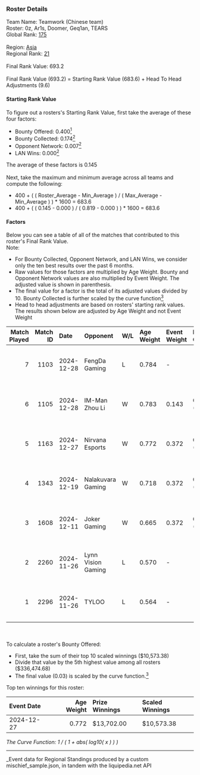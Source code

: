 ### Roster Details<br />
Team Name: Teamwork (Chinese team)<br />
Roster: 0z, Ar1s, Doomer, Geq1an, TEARS<br />
Global Rank: [175](../../standings_global_2025_03_01.md)<br />
<br />
Region: [Asia]( ../../standings_asia_2025_03_01.md)<br />
Regional Rank: [21]( ../../standings_asia_2025_03_01.md)<br />
<br />
Final Rank Value:  693.2<br />
<br />
Final Rank Value (693.2) = Starting Rank Value (683.6) + Head To Head Adjustments (9.6)<br />

#### Starting Rank Value<br />
To figure out a rosters's Starting Rank Value, first take the average of these four factors:<br />
- Bounty Offered: 0.400[<sup>1</sup>](#table2)
- Bounty Collected: 0.174[<sup>2</sup>](#table1)
- Opponent Network: 0.007[<sup>2</sup>](#table1)
- LAN Wins: 0.000[<sup>2</sup>](#table1)

The average of these factors is 0.145<br />
<br />
Next, take the maximum and minimum average across all teams and compute the following:<br />
- 400 + ( ( Roster_Average - Min_Average ) / ( Max_Average - Min_Average ) ) * 1600 = 683.6
- 400 + ( ( 0.145 - 0.000 ) / ( 0.819 - 0.000 ) ) * 1600 = 683.6


#### Factors<br />
Below you can see a table of all of the matches that contributed to this roster's Final Rank Value.<br />
Note:<br />

- For Bounty Collected, Opponent Network, and LAN Wins, we consider only the ten best results over the past 6 months.
- Raw values for those factors are multiplied by Age Weight. Bounty and Opponent Network values are also multiplied by Event Weight. The adjusted value is shown in parenthesis.
- The final value for a factor is the total of its adjusted values divided by 10. Bounty Collected is further scaled by the curve function[<sup>3</sup>](#curveFunction)
- Head to head adjustments are based on rosters' starting rank values. The results shown below are adjusted by Age Weight and not Event Weight
<span id="table1"></span><br />


| Match Played | Match ID | Date       | Opponent           | W/L | Age Weight | Event Weight | Bounty Collected | Opponent Network | LAN Wins  | H2H Adj. | Roster                          |
| -: | -: | :- | :- | :- | :- | :- | :- | :- | :- | -: | :- |
|            7 |     1103 | 2024-12-28 | FengDa Gaming      | L   | 0.784      | -            | -                | -                | -         |   -11.56 | 0z, Ar1s, Doomer, Geq1an, TEARS |
|            6 |     1105 | 2024-12-28 | IM-Man Zhou Li     | W   | 0.783      | 0.143        | 0.001 (0.000)    | 0.031 (0.004)    | 0 (0.000) |    10.21 | 0z, Ar1s, Doomer, Geq1an, TEARS |
|            5 |     1163 | 2024-12-27 | Nirvana Esports    | W   | 0.772      | 0.372        | 0.000 (0.000)    | 0.121 (0.035)    | 0 (0.000) |     8.01 | 0z, Ar1s, Doomer, Geq1an, TEARS |
|            4 |     1343 | 2024-12-19 | Nalakuvara Gaming  | W   | 0.718      | 0.372        | 0.000 (0.000)    | 0.103 (0.028)    | 0 (0.000) |     7.21 | 0z, Ar1s, Doomer, Geq1an, TEARS |
|            3 |     1608 | 2024-12-11 | Joker Gaming       | W   | 0.665      | 0.372        | 0.000 (0.000)    | 0.000 (0.000)    | 0 (0.000) |     3.65 | 0z, Ar1s, Doomer, Geq1an, TEARS |
|            2 |     2260 | 2024-11-26 | Lynn Vision Gaming | L   | 0.570      | -            | -                | -                | -         |    -3.88 | 0z, Ar1s, Doomer, Geq1an, TEARS |
|            1 |     2296 | 2024-11-26 | TYLOO              | L   | 0.564      | -            | -                | -                | -         |    -4.05 | 0z, Ar1s, Doomer, Geq1an, TEARS |

<br />
<span id="table2"></span><br />
To calculate a roster's Bounty Offered:<br />

- First, take the sum of their top 10 scaled winnings ($10,573.38)
- Divide that value by the 5th highest value among all rosters ($336,474.68)
- The final value (0.03) is scaled by the curve function.[<sup>3</sup>](#curveFunction)

Top ten winnings for this roster:<br />

| Event Date | Age Weight | Prize Winnings | Scaled Winnings |
| :- | -: | :- | :- |
| 2024-12-27 |      0.772 | $13,702.00     | $10,573.38      |


<span id="curveFunction"></span>_The Curve Function: 1 / ( 1 + abs( log10( x ) ) )_<br />

---
_Event data for Regional Standings produced by a custom mischief_sample.json, in tandem with the liquipedia.net API<br />
